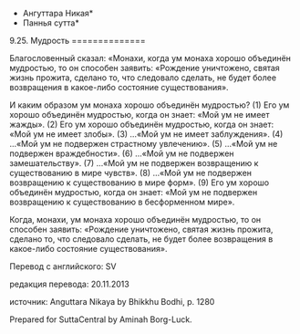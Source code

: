 * Ангуттара Никая*
* Паннья сутта*

9\.25\. Мудрость
\=\=\=\=\=\=\=\=\=\=\=\=\=\=

Благословенный сказал: «Монахи, когда ум монаха хорошо объединён мудростью, то он способен заявить: «Рождение уничтожено, святая жизнь прожита, сделано то, что следовало сделать, не будет более возвращения в какое\-либо состояние существования»\.

И каким образом ум монаха хорошо объединён мудростью? \(1\) Его ум хорошо объединён мудростью, когда он знает: «Мой ум не имеет жажды»\. \(2\) Его ум хорошо объединён мудростью, когда он знает: «Мой ум не имеет злобы»\. \(3\) …«Мой ум не имеет заблуждения»\. \(4\) …«Мой ум не подвержен страстному увлечению»\. \(5\) …«Мой ум не подвержен враждебности»\. \(6\) …«Мой ум не подвержен замешательству»\. \(7\) …«Мой ум не подвержен возвращению к существованию в мире чувств»\. \(8\) …«Мой ум не подвержен возвращению к существованию в мире форм»\. \(9\) Его ум хорошо объединён мудростью, когда он знает: «Мой ум не подвержен возвращению к существованию в бесформенном мире»\.

Когда, монахи, ум монаха хорошо объединён мудростью, то он способен заявить: «Рождение уничтожено, святая жизнь прожита, сделано то, что следовало сделать, не будет более возвращения в какое\-либо состояние существования»\.

Перевод с английского: SV

редакция перевода: 20\.11\.2013

источник: Anguttara Nikaya by Bhikkhu Bodhi, p\. 1280

Prepared for SuttaCentral by Aminah Borg\-Luck\.